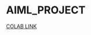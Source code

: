 # AIML_PROJECT

[COLAB LINK](https://colab.research.google.com/drive/1-Q6oF3SX95sbd0D7N9wZwR8LzaUzzHqN?usp=sharing)
